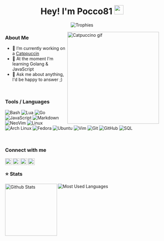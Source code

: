 <h1 align="center">Hey! I'm Pocco81 <img src="https://raw.githubusercontent.com/vatsa287/vatsa287/master/assets/Hi.gif?raw=true" width="30px"></h1>

<p align="center">
  <img alig src="https://github-profile-trophy.vercel.app/?username=Pocco81&theme=onedark&&margin-w=12&column=6&rank=SSS,SS,S,AAA,AA,A,B,C&no-frame=true" alt="Trophies" />
</p>

<img align="right" height=300px width=300px alt="Catpuccino gif" src="https://raw.githubusercontent.com/Pocco81/Pocco81/main/assets/catpuccino.gif" />

### About Me

-   🔭 I’m currently working on a [Catppuccin](https://github.com/catppuccin)
-   🌱 At the moment I'm learning Golang & JavaScript
-   💬 Ask me about anything, I'd be happy to answer ;)

&nbsp;

### Tools / Languages

<!-- Icons: https://simpleicons.org/ -->

![Bash](https://img.shields.io/badge/-Bash-05122A?style=flat&logo=gnu-bash&logoColor=4EAA25)
![Lua](https://img.shields.io/badge/-Lua-05122A?style=flat&logo=lua&logoColor=0062cc)
![Go](https://img.shields.io/badge/-Go-05122A?style=flat&logo=go&logoColor=00a7d0)
![JavaScript](https://img.shields.io/badge/-JavaScript-05122A?style=flat&logo=javascript&logoColor=F7DF1E)
![Markdown](https://img.shields.io/badge/-Markdown-05122A?style=flat&logo=markdown)
![NeoVim](https://img.shields.io/badge/-NeoVim-05122A?style=flat&logo=neovim&logoColor=4b9e4b)
![Linux](https://img.shields.io/badge/-Linux-05122A?style=flat&logo=linux&logoColor=dfb914)
![Arch Linux](https://img.shields.io/badge/-Arch-05122A?style=flat&logo=archlinux&logoColor=3399cc)
![Fedora](https://img.shields.io/badge/-Fedora-05122A?style=flat&logo=fedora&logoColor=294172)
![Ubuntu](https://img.shields.io/badge/-Ubuntu-05122A?style=flat&logo=ubuntu&logoColor=d64613)
![Vim](https://img.shields.io/badge/-Vim-05122A?style=flat&logo=vim&logoColor=4EAA25)
![Git](https://img.shields.io/badge/-Git-05122A?style=flat&logo=git)
![GitHub](https://img.shields.io/badge/-GitHub-05122A?style=flat&logo=github)
![SQL](https://img.shields.io/badge/-SQL-05122A?style=flat&logo=mysql&logoColor=4479A1)

&nbsp;

### Connect with me

[<img align="left" alt="Reddit" width="22px" src="https://cdn.icon-icons.com/icons2/1195/PNG/512/1490889653-reddit_82537.png" />][reddit]
[<img align="left" alt="Discord" width="22px" src="https://cdn.icon-icons.com/icons2/1945/PNG/512/iconfinder-discord-4661587_122459.png" />][discord]
[<img align="left" alt="Telegram" width="22px" src="https://cdn.icon-icons.com/icons2/923/PNG/512/telegram_icon-icons.com_72055.png" />][telegram]
[<img align="left" alt="Gmail" width="22px" src="https://cdn.icon-icons.com/icons2/2429/PNG/512/gmail_logo_icon_147283.png" />][gmail]

&nbsp;

### ⭐ Stats

<!-- Catppuccin themed -->
<img height="170" align="left" src="https://github-readme-stats.vercel.app/api?username=Pocco81&show_icons=true&border_color=1e1e2e&title_color=f5e0dc&text_color=d9e0ee&icon_color=a4b9ef&bg_color=1e1e2e" alt="Github Stats" />
<img src="https://github-readme-stats.vercel.app/api/top-langs/?username=Pocco81&layout=compact&show_icons=true&border_color=1e1e2e&title_color=f5e0dc&text_color=d9e0ee&icon_color=a4b9ef&bg_color=1e1e2e" alt="Most Used Languages" />

[gmail]: mailto:pocco451@gmail.com
[reddit]: https://www.reddit.com/user/Pocco81
[telegram]: https://t.me/Pocco81
[discord]: https://discord.com/users/870140329930653747

